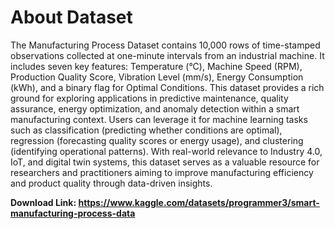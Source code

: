 # **About Dataset**

The Manufacturing Process Dataset contains 10,000 rows of time-stamped observations collected at one-minute intervals from an industrial machine. It includes seven key features: Temperature (°C), Machine Speed (RPM), Production Quality Score, Vibration Level (mm/s), Energy Consumption (kWh), and a binary flag for Optimal Conditions. This dataset provides a rich ground for exploring applications in predictive maintenance, quality assurance, energy optimization, and anomaly detection within a smart manufacturing context. Users can leverage it for machine learning tasks such as classification (predicting whether conditions are optimal), regression (forecasting quality scores or energy usage), and clustering (identifying operational patterns). With real-world relevance to Industry 4.0, IoT, and digital twin systems, this dataset serves as a valuable resource for researchers and practitioners aiming to improve manufacturing efficiency and product quality through data-driven insights.

**Download Link: https://www.kaggle.com/datasets/programmer3/smart-manufacturing-process-data**
